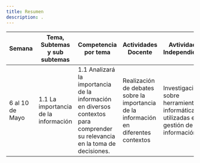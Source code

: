 ```yaml
---
title: Resumen
description: .
---
```


| Semana | Tema, Subtemas y sub subtemas | Competencia por tema | Actividades Docente | Avtividades Independientes |
|----------|----------|----------|----------|----------|
| 6 al 10 de Mayo | 1.1 La importancia de la información | 1.1 Analizará la importancia de la información en diversos contextos para comprender su relevancia en la toma de decisiones.|Realización de debates sobre la importancia de la información en diferentes contextos | Investigación sobre herramientas informáticas utilizadas en la gestión de la información |